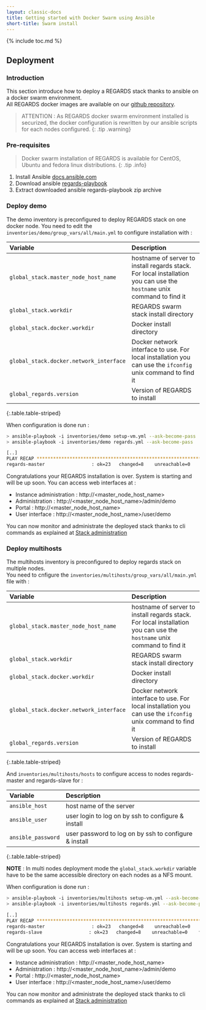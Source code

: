 ```yaml
---
layout: classic-docs
title: Getting started with Docker Swarm using Ansible
short-title: Swarm install
---
```


{% include toc.md %}

## Deployment

### Introduction

This section introduce how to deploy a REGARDS stack thanks to ansible on a docker swarm environment.  
All REGARDS docker images are available on our [github repository](https://github.com/orgs/RegardsOss/packages?repo_name=regards-deployment).

> ATTENTION : As REGARDS docker swarm environment installed is securized, the docker configuration is rewritten by our ansible scripts for each nodes configured.
{: .tip .warning}

### Pre-requisites

> Docker swarm installation of REGARDS is available for CentOS, Ubuntu and fedora linux distributions.
{: .tip .info}

1. Install Ansible [docs.ansible.com](https://docs.ansible.com/ansible/latest/installation_guide/intro_installation.html)
2. Download ansible [regards-playbook](https://github.com/RegardsOss/RegardsOss.github.io/releases/download/V1.2.1/regards-playbook.zip)
3. Extract downloaded ansible regards-playbook zip archive 

### Deploy demo

The demo inventory is preconfigured to deploy REGARDS stack on one docker node.
You need to edit the `inventories/demo/group_vars/all/main.yml` to configure installation with :

|Variable|Description|
|:------|:---------|
|`global_stack.master_node_host_name` | hostname of server to install regards stack. For local installation you can use the `hostname` unix command to find it |
|`global_stack.workdir` | REGARDS swarm stack install directory |
|`global_stack.docker.workdir` | Docker install directory |
|`global_stack.docker.network_interface` | Docker network interface to use. For local installation you can use the `ifconfig` unix command to find it |
|`global_regards.version` | Version of REGARDS to install |
{:.table.table-striped}

When configuration is done run :
```bash
> ansible-playbook -i inventories/demo setup-vm.yml --ask-become-pass
> ansible-playbook -i inventories/demo regards.yml --ask-become-pass

[..]
PLAY RECAP *******************************************************************************************************
regards-master                 : ok=23   changed=8    unreachable=0    failed=0    skipped=1    rescued=0    ignored=0
```

Congratulations your REGARDS installation is over. System is starting and will be up soon. You can access web interfaces at :
 - Instance administration : http://\<master_node_host_name\>
 - Administration : http://\<master_node_host_name\>/admin/demo
 - Portal : http://\<master_node_host_name\>
 - User interface : http://\<master_node_host_name\>/user/demo

You can now monitor and administrate the deployed stack thanks to cli commands as explained at [Stack administration](/getting-started/swarm-cli)

### Deploy multihosts

The multihosts inventory is preconfigured to deploy regards stack on multiple nodes.  
You need to cnfigure the `inventories/multihosts/group_vars/all/main.yml` file with :

|Variable|Description|
|:------|:---------|
|`global_stack.master_node_host_name`| hostname of server to install regards stack. For local installation you can use the `hostname` unix command to find it |
|`global_stack.workdir` | REGARDS swarm stack install directory |
|`global_stack.docker.workdir` | Docker install directory |
|`global_stack.docker.network_interface` | Docker network interface to use. For local installation you can use the `ifconfig` unix command to find it |
|`global_regards.version` | Version of REGARDS to install |
{:.table.table-striped}

And `inventories/multihosts/hosts` to configure access to nodes regards-master and regards-slave for :


|Variable|Description|
|:------|:---------|
|`ansible_host` | host name of the server |
|`ansible_user` | user login to log on by ssh to configure & install  |
|`ansible_password` | user password to log on by ssh to configure & install |
{:.table.table-striped}

**NOTE** : In multi nodes deployment mode the `global_stack.workdir` variable have to be the same accessible directory on each nodes as a NFS mount.

When configuration is done run :
```bash
> ansible-playbook -i inventories/multihosts setup-vm.yml --ask-become-pass
> ansible-playbook -i inventories/multihosts regards.yml --ask-become-pass

[..]
PLAY RECAP *******************************************************************************************************
regards-master                 : ok=23   changed=8    unreachable=0    failed=0    skipped=1    rescued=0    ignored=0
regards-slave                 : ok=23   changed=8    unreachable=0    failed=0    skipped=1    rescued=0    ignored=0
```

Congratulations your REGARDS installation is over. System is starting and will be up soon. You can access web interfaces at :
 - Instance administration : http://\<master_node_host_name\>
 - Administration : http://\<master_node_host_name\>/admin/demo
 - Portal : http://\<master_node_host_name\>
 - User interface : http://\<master_node_host_name\>/user/demo

You can now monitor and administrate the deployed stack thanks to cli commands as explained at [Stack administration](/getting-started/swarm-cli)

